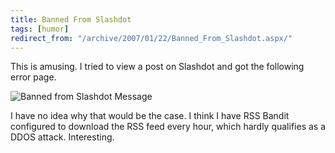 ```yaml
---
title: Banned From Slashdot
tags: [humor]
redirect_from: "/archive/2007/01/22/Banned_From_Slashdot.aspx/"
---
```


This is amusing. I tried to view a post on Slashdot and got the
following error page.

![Banned from Slashdot
Message](https://haacked.com/images/haacked_com/WindowsLiveWriter/BannedFromSlashdot_C2C/Banned-from-slashdot_thumb%5B3%5D.png)

I have no idea why that would be the case. I think I have RSS Bandit
configured to download the RSS feed every hour, which hardly qualifies
as a DDOS attack. Interesting.

